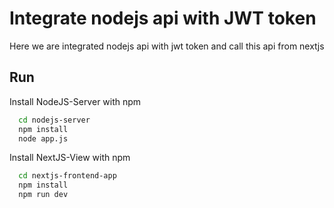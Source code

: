 
# Integrate nodejs api with JWT token

Here we are integrated nodejs api with jwt token and call this api from nextjs




## Run

Install NodeJS-Server with npm

```bash
  cd nodejs-server 
  npm install 
  node app.js
```

Install NextJS-View with npm

```bash
  cd nextjs-frontend-app 
  npm install 
  npm run dev
```